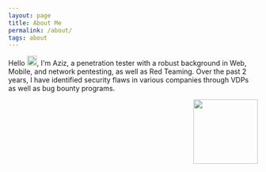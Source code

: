 ```yaml
---
layout: page
title: About Me
permalink: /about/
tags: about
---
```


Hello <img src="https://i.imgur.com/fZPfuNV.gif" width="20px">, I'm Aziz, a penetration tester with a robust background in Web, Mobile, and network pentesting, as well as Red Teaming. Over the past 2 years, I have identified security flaws in various companies through VDPs as well as bug bounty programs.

<p align=right>
<img src="https://i.imgur.com/xoCWEPc.png" width=130>
</p>
